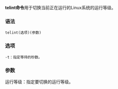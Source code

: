 **telint命令**用于切换当前正在运行的Linux系统的运行等级。

### 语法  

```
telint(选项)(参数)
```

### 选项  

```
-t：指定等待的秒数。
```

### 参数  

运行等级：指定要切换的运行等级。